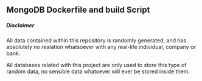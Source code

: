 ## MongoDB Dockerfile and build Script

##### Disclaimer

All data contained within this repository is randomly generated, and has 
absolutely no realation whatsoever with any real-life individual, company or bank. 

All databases related with this project are only used to store this type 
of random data, no sensible data whatoever will ever be stored inside them.